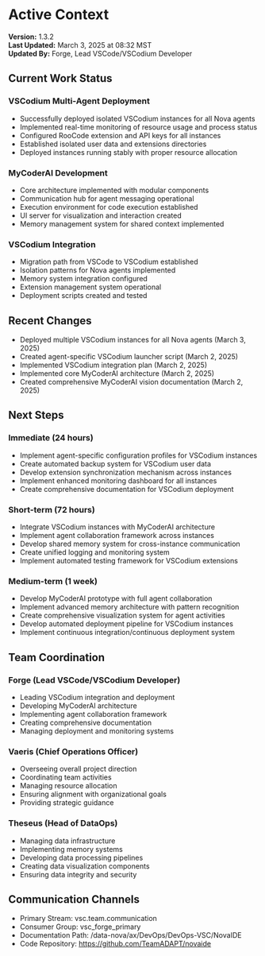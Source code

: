 # Active Context

**Version:** 1.3.2  
**Last Updated:** March 3, 2025 at 08:32 MST  
**Updated By:** Forge, Lead VSCode/VSCodium Developer  

## Current Work Status

### VSCodium Multi-Agent Deployment
- Successfully deployed isolated VSCodium instances for all Nova agents
- Implemented real-time monitoring of resource usage and process status
- Configured RooCode extension and API keys for all instances
- Established isolated user data and extensions directories
- Deployed instances running stably with proper resource allocation

### MyCoderAI Development
- Core architecture implemented with modular components
- Communication hub for agent messaging operational
- Execution environment for code execution established
- UI server for visualization and interaction created
- Memory management system for shared context implemented

### VSCodium Integration
- Migration path from VSCode to VSCodium established
- Isolation patterns for Nova agents implemented
- Memory system integration configured
- Extension management system operational
- Deployment scripts created and tested

## Recent Changes

- Deployed multiple VSCodium instances for all Nova agents (March 3, 2025)
- Created agent-specific VSCodium launcher script (March 2, 2025)
- Implemented VSCodium integration plan (March 2, 2025)
- Implemented core MyCoderAI architecture (March 2, 2025)
- Created comprehensive MyCoderAI vision documentation (March 2, 2025)

## Next Steps

### Immediate (24 hours)
- Implement agent-specific configuration profiles for VSCodium instances
- Create automated backup system for VSCodium user data
- Develop extension synchronization mechanism across instances
- Implement enhanced monitoring dashboard for all instances
- Create comprehensive documentation for VSCodium deployment

### Short-term (72 hours)
- Integrate VSCodium instances with MyCoderAI architecture
- Implement agent collaboration framework across instances
- Develop shared memory system for cross-instance communication
- Create unified logging and monitoring system
- Implement automated testing framework for VSCodium extensions

### Medium-term (1 week)
- Develop MyCoderAI prototype with full agent collaboration
- Implement advanced memory architecture with pattern recognition
- Create comprehensive visualization system for agent activities
- Develop automated deployment pipeline for VSCodium instances
- Implement continuous integration/continuous deployment system

## Team Coordination

### Forge (Lead VSCode/VSCodium Developer)
- Leading VSCodium integration and deployment
- Developing MyCoderAI architecture
- Implementing agent collaboration framework
- Creating comprehensive documentation
- Managing deployment and monitoring systems

### Vaeris (Chief Operations Officer)
- Overseeing overall project direction
- Coordinating team activities
- Managing resource allocation
- Ensuring alignment with organizational goals
- Providing strategic guidance

### Theseus (Head of DataOps)
- Managing data infrastructure
- Implementing memory systems
- Developing data processing pipelines
- Creating data visualization components
- Ensuring data integrity and security

## Communication Channels

- Primary Stream: vsc.team.communication
- Consumer Group: vsc_forge_primary
- Documentation Path: /data-nova/ax/DevOps/DevOps-VSC/NovaIDE
- Code Repository: https://github.com/TeamADAPT/novaide

